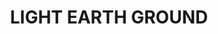 ---
title: "LIGHT EARTH GROUND"
price: "TBA"
desc: "Opis nije dostupan"
img_path: "/assets/img/A.MIG-2102.jpg"
brand: AMMO
available: true
cat: "dioramas"
subcat: "ACRYLIC MUD (250 mL. jars)"
subsubcat: "SS"
---